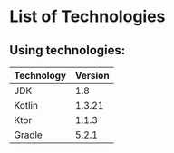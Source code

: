 # List of Technologies

## Using technologies:

| Technology | Version |
| :--- | :--- |
| JDK | 1.8 |
| Kotlin | 1.3.21 |
| Ktor | 1.1.3 |
| Gradle | 5.2.1 |
